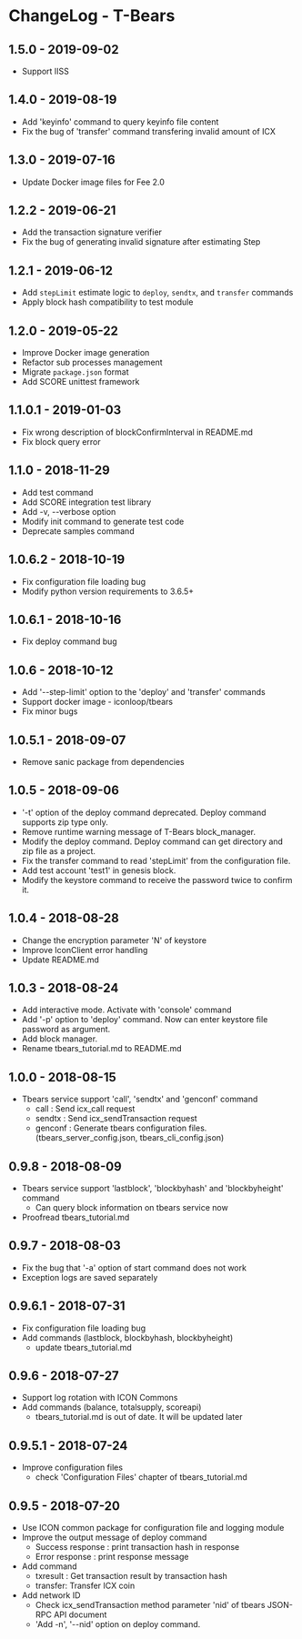 # ChangeLog - T-Bears

## 1.5.0 - 2019-09-02
* Support IISS

## 1.4.0 - 2019-08-19
* Add 'keyinfo' command to query keyinfo file content
* Fix the bug of 'transfer' command transfering invalid amount of ICX

## 1.3.0 - 2019-07-16
* Update Docker image files for Fee 2.0

## 1.2.2 - 2019-06-21
* Add the transaction signature verifier
* Fix the bug of generating invalid signature after estimating Step

## 1.2.1 - 2019-06-12
* Add `stepLimit` estimate logic to `deploy`, `sendtx`, and `transfer` commands
* Apply block hash compatibility to test module

## 1.2.0 - 2019-05-22
* Improve Docker image generation
* Refactor sub processes management
* Migrate `package.json` format
* Add SCORE unittest framework

## 1.1.0.1 - 2019-01-03
* Fix wrong description of blockConfirmInterval in README.md
* Fix block query error

## 1.1.0 - 2018-11-29
* Add test command
* Add SCORE integration test library
* Add -v, --verbose option
* Modify init command to generate test code
* Deprecate samples command

## 1.0.6.2 - 2018-10-19
* Fix configuration file loading bug
* Modify python version requirements to 3.6.5+

## 1.0.6.1 - 2018-10-16
* Fix deploy command bug

## 1.0.6 - 2018-10-12
* Add '--step-limit' option to the 'deploy' and 'transfer' commands
* Support docker image - iconloop/tbears
* Fix minor bugs

## 1.0.5.1 - 2018-09-07
* Remove sanic package from dependencies

## 1.0.5 - 2018-09-06
* '-t' option of the deploy command deprecated. Deploy command supports zip type only.
* Remove runtime warning message of T-Bears block_manager.
* Modify the deploy command. Deploy command can get directory and zip file as a project.
* Fix the transfer command to read 'stepLimit' from the configuration file.
* Add test account 'test1' in genesis block.
* Modify the keystore command to receive the password twice to confirm it.

## 1.0.4 - 2018-08-28
* Change the encryption parameter 'N' of keystore
* Improve IconClient error handling
* Update README.md

## 1.0.3 - 2018-08-24
* Add interactive mode. Activate with 'console' command
* Add '-p' option to 'deploy' command. Now can enter keystore file password as argument.
* Add block manager. 
* Rename tbears_tutorial.md to README.md

## 1.0.0 - 2018-08-15
* Tbears service support 'call', 'sendtx' and 'genconf' command
    * call : Send icx_call request
    * sendtx : Send icx_sendTransaction request
    * genconf : Generate tbears configuration files. (tbears_server_config.json, tbears_cli_config.json)

## 0.9.8 - 2018-08-09
* Tbears service support 'lastblock', 'blockbyhash' and 'blockbyheight' command
    * Can query block information on tbears service now
* Proofread tbears_tutorial.md

## 0.9.7 - 2018-08-03
* Fix the bug that '-a' option of start command does not work
* Exception logs are saved separately

## 0.9.6.1 - 2018-07-31

* Fix configuration file loading bug
* Add commands (lastblock, blockbyhash, blockbyheight)
    * update tbears_tutorial.md
   
## 0.9.6 - 2018-07-27

* Support log rotation with ICON Commons
* Add commands (balance, totalsupply, scoreapi)
    * tbears_tutorial.md is out of date. It will be updated later

## 0.9.5.1 - 2018-07-24

* Improve configuration files
    * check 'Configuration Files' chapter of tbears_tutorial.md

## 0.9.5 - 2018-07-20

* Use ICON common package for configuration file and logging module
* Improve the output message of deploy command
    * Success response : print transaction hash in response
    * Error response : print response message
* Add command
    * txresult : Get transaction result by transaction hash
    * transfer: Transfer ICX coin
* Add network ID
    *  Check icx_sendTransaction method parameter 'nid' of tbears JSON-RPC API document
    * 'Add -n', '--nid' option on deploy command.
